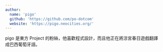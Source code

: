 ```yaml
---
author:
  name: 'pigo'
  github: 'https://github.com/po-dotcom'
  website: 'https://pigo.neocities.org/'
---
```


pigo 是東方 Project 的粉絲，他喜歡程式設計，而且他正在將涼宮春日遊戲翻譯成巴西葡萄牙語。
